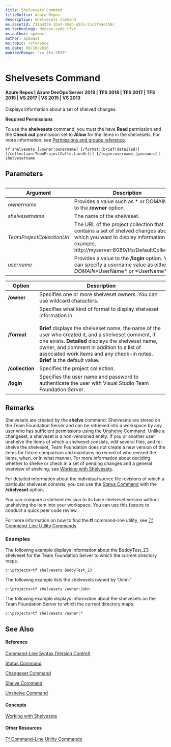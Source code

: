 ```yaml
---
title: Shelvesets Command
titleSuffix: Azure Repos
description: Shelvesets Command
ms.assetid: 731a4339-1ba7-45ab-a551-51c3f4ae158c
ms.technology: devops-code-tfvc
ms.author: apawast
author: apawast
ms.topic: reference
ms.date: 08/10/2016
monikerRange: ">= tfs-2015"
---
```


# Shelvesets Command

#### Azure Repos | Azure DevOps Server 2019 | TFS 2018 | TFS 2017 | TFS 2015 | VS 2017 | VS 2015 | VS 2013

Displays information about a set of shelved changes.

**Required Permissions**

To use the **shelvesets** command, you must the have **Read** permission and the **Check out** permission set to **Allow** for the items in the shelvesets. For more information, see [Permissions and groups reference](../../organizations/security/permissions.md).

```
tf shelvesets [/owner:ownername] [/format:(brief|detailed)] [/collection:TeamProjectCollectionUrl]] [/login:username,[password]] shelvesetname
```

## Parameters<table>

| **Argument**               | **Description**                                                                                                                                                                 |
| -------------------------- | ------------------------------------------------------------------------------------------------------------------------------------------------------------------------------- |
| _ownername_                | Provides a value such as \* or DOMAIN\john to the **/owner** option.                                                                                                            |
| _shelvesetname_            | The name of the shelveset.                                                                                                                                                      |
| _TeamProjectCollectionUrl_ | The URL of the project collection that contains a set of shelved changes about which you want to display information (for example, http://myserver:8080/tfs/DefaultCollection). |
| _username_                 | Provides a value to the **/login** option. You can specify a username value as either _DOMAIN_\*UserName* or *UserName\*.                                                       |

| **Option**      | **Description**                                                                                                                                                                                                                                                                                                                                                       |
| --------------- | --------------------------------------------------------------------------------------------------------------------------------------------------------------------------------------------------------------------------------------------------------------------------------------------------------------------------------------------------------------------- |
| **/owner**      | Specifies one or more shelveset owners. You can use wildcard characters.                                                                                                                                                                                                                                                                                              |
| **/format**     | Specifies what kind of format to display shelveset information in.<br /><br />**Brief** displays the shelveset name, the name of the user who created it, and a shelveset comment, if one exists. **Detailed** displays the shelveset name, owner, and comment in addition to a list of associated work items and any check-in notes. **Brief** is the default value. |
| **/collection** | Specifies the project collection.                                                                                                                                                                                                                                                                                                                                     |
| **/login**      | Specifies the user name and password to authenticate the user with Visual Studio Team Foundation Server.                                                                                                                                                                                                                                                              |

## Remarks

Shelvesets are created by the **shelve** command. Shelvesets are stored on the Team Foundation Server and can be retrieved into a workspace by any user who has sufficient permissions using the [Unshelve Command](unshelve-command.md). Unlike a changeset, a shelveset is a non-versioned entity. If you or another user unshelve the items of which a shelveset consists, edit several files, and re-shelve the shelveset, Team Foundation does not create a new version of the items for future comparison and maintains no record of who revised the items, when, or in what manner. For more information about deciding whether to shelve or check in a set of pending changes and a general overview of shelving, see [Working with Shelvesets](suspend-your-work-manage-your-shelvesets.md).

For detailed information about the individual source file revisions of which a particular shelveset consists, you can use the [Status Command](status-command.md) with the **/shelveset** option.

You can compare a shelved revision to its base shelveset version without unshelving the item into your workspace. You can use this feature to conduct a quick peer code review.

For more information on how to find the **tf** command-line utility, see [Tf Command-Line Utility Commands](https://msdn.microsoft.com/library/z51z7zy0).

### Examples

The following example displays information about the BuddyTest_23 shelveset for the Team Foundation Server to which the current directory maps.

```
c:\projects>tf shelvesets BuddyTest_23
```

The following example lists the shelvesets owned by "John."

```
c:\projects>tf shelvesets /owner:John
```

The following example displays information about the shelvesets on the Team Foundation Server to which the current directory maps.

```
c:\projects>tf shelvesets /owner:*
```

## See Also

#### Reference

[Command-Line Syntax (Version Control)](https://msdn.microsoft.com/library/56f7w6be)

[Status Command](status-command.md)

[Changeset Command](changeset-command.md)

[Shelve Command](shelve-command.md)

[Unshelve Command](unshelve-command.md)

#### Concepts

[Working with Shelvesets](suspend-your-work-manage-your-shelvesets.md)

#### Other Resources

[Tf Command-Line Utility Commands](https://msdn.microsoft.com/library/z51z7zy0)
